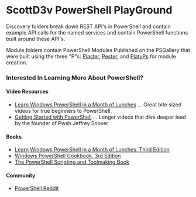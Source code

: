 # ScottD3v PowerShell PlayGround

Discovery folders break down REST API's in PowerShell and contain example API calls for the named services and contain PowerShell functions built around these API's. 


Module folders contain PowerShell Modules Published on the PSGallery that were built using the three "P"s:  [Plaster](https://github.com/PowerShell/Plaster), [Pester](https://github.com/pester/Pester), and [PlatyPs](https://github.com/PowerShell/platyPS) for module creation. 

### Interested In Learning More About PowerShell? 

#### Video Resources
- [Learn Windows PowerShell in a Month of Lunches](https://www.youtube.com/playlist?list=PL6D474E721138865A)
... Great bite sized videos for true beginners to PowerShell.
- [Getting Started with PowerShell](https://www.youtube.com/playlist?list=PLsrZV8shpwjMXYBmmGodMMQV86xsSz1si)
... Longer videos that dive deeper lead by the founder of Pwsh Jeffrey Snover

#### Books
- [Learn Windows PowerShell in a Month of Lunches, Third Edition](https://www.manning.com/books/learn-windows-powershell-in-a-month-of-lunches-third-edition)
- [Windows PowerShell Cookbook, 3rd Edition](http://shop.oreilly.com/product/0636920024132.do)
- [The PowerShell Scripting and Toolmaking Book](https://leanpub.com/powershell-scripting-toolmaking)

#### Community
- [PowerShell Reddit](https://www.reddit.com/r/PowerShell/)
